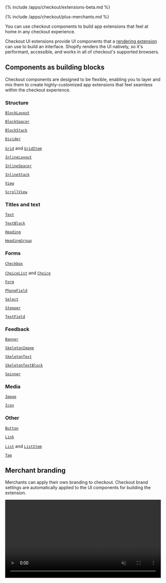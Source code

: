 {% include /apps/checkout/extensions-beta.md %}

{% include /apps/checkout/plus-merchants.md %}

You can use checkout components to build app extensions that feel at home in any checkout experience.

Checkout UI extensions provide UI components that a [rendering extension](./rendering.md) can use to build an interface. Shopify renders the UI natively, so it's performant, accessible, and works in all of checkout's supported browsers.

## Components as building blocks

Checkout components are designed to be flexible, enabling you to layer and mix them to create highly-customized app extensions that feel seamless within the checkout experience.

<div class="checkout-component-grid">
  <div class="checkout-component-grid-item">
    <h3 class="checkout-component-grid-item_title">Structure</h3>
      <p><code><a href="../src/components/BlockLayout">BlockLayout</a></code></p>
      <p><code><a href="../src/components/BlockSpacer">BlockSpacer</a></code></p>
      <p><code><a href="../src/components/BlockStack">BlockStack</a></code></p>
      <p><code><a href="../src/components/Divider">Divider</a></code></p>
      <p><code><a href="../src/components/Grid">Grid</a></code> and <code><a href="../src/components/GridItem">GridItem</a></code></p>
      <p><code><a href="../src/components/InlineLayout">InlineLayout</a></code></p>
      <p><code><a href="../src/components/InlineSpacer">InlineSpacer</a></code></p>
      <p><code><a href="../src/components/InlineStack">InlineStack</a></code></p>
      <p><code><a href="../src/components/View">View</a></code></p>
      <p><code><a href="../src/components/ScrollView">ScrollView</a></code></p>
  </div>

  <div class="checkout-component-grid-item">
    <h3 class="checkout-component-grid-item_title">Titles and text</h3>
      <p><code><a href="../src/components/Text">Text</a></code></p>
      <p><code><a href="../src/components/TextBlock">TextBlock</a></code></p>
      <p><code><a href="../src/components/Heading">Heading</a></code></p>
      <p><code><a href="../src/components/HeadingGroup">HeadingGroup</a></code></p>
  </div>

  <div class="checkout-component-grid-item">
    <h3 class="checkout-component-grid-item_title">Forms</h3>
      <p><code><a href="../src/components/Checkbox">Checkbox</a></code></p>
      <p><code><a href="../src/components/ChoiceList">ChoiceList</a></code> and <code><a href="../src/components/Choice">Choice</a></code></p>
      <p><code><a href="../src/components/Form">Form</a></code></p>
      <p><code><a href="../src/components/PhoneField">PhoneField</a></code></p>
      <p><code><a href="../src/components/Select">Select</a></code></p>
      <p><code><a href="../src/components/Stepper">Stepper</a></code></p>
      <p><code><a href="../src/components/TextField">TextField</a></code></p>
  </div>

  <div class="checkout-component-grid-item">
    <h3 class="checkout-component-grid-item_title">Feedback</h3>
      <p><code><a href="../src/components/Banner">Banner</a></code></p>
      <p><code><a href="../src/components/SkeletonImage">SkeletonImage</a></code></p>
      <p><code><a href="../src/components/SkeletonText">SkeletonText</a></code></p>
      <p><code><a href="../src/components/SkeletonTextBlock">SkeletonTextBlock</a></code></p>
      <p><code><a href="../src/components/Spinner">Spinner</a></code></p>
  </div>

  <div class="checkout-component-grid-item">
    <h3 class="checkout-component-grid-item_title">Media</h3>
      <p><code><a href="../src/components/Image">Image</a></code></p>
      <p><code><a href="../src/components/Icon">Icon</a></code></p>
  </div>

  <div class="checkout-component-grid-item">
    <h3 class="checkout-component-grid-item_title">Other</h3>
      <p><code><a href="../src/components/Button">Button</a></code></p>
      <p><code><a href="../src/components/Link">Link</a></code></p>
      <p><code><a href="../src/components/List">List</a></code> and <code><a href="../src/components/ListItem">ListItem</a></code></p>
      <p><code><a href="../src/components/Tag">Tag</a></code></p>
  </div>
</div>

## Merchant branding

Merchants can apply their own branding to checkout. Checkout brand settings are automatically applied to the UI components for building the extension.

<video style="width: 100%; height: auto;" autoplay muted loop controls>
  <source src="/assets/apps/checkout/branding.webm" type="video/webm">
  <source src="/assets/apps/checkout/branding.mp4" type="video/mp4">
</video>
